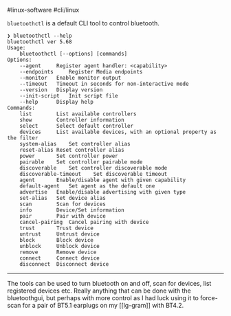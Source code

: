 #linux-software #cli/linux

`bluetoothctl` is a default CLI tool to control bluetooth.

```
❯ bluetoothctl --help 
bluetoothctl ver 5.68
Usage:
	bluetoothctl [--options] [commands]
Options:
	--agent 	Register agent handler: <capability>
	--endpoints 	Register Media endpoints
	--monitor 	Enable monitor output
	--timeout 	Timeout in seconds for non-interactive mode
	--version 	Display version
	--init-script 	Init script file
	--help 		Display help
Commands:
	list		List available controllers
	show		Controller information
	select		Select default controller
	devices		List available devices, with an optional property as the filter
	system-alias	Set controller alias
	reset-alias	Reset controller alias
	power		Set controller power
	pairable	Set controller pairable mode
	discoverable	Set controller discoverable mode
	discoverable-timeout	Set discoverable timeout
	agent		Enable/disable agent with given capability
	default-agent	Set agent as the default one
	advertise	Enable/disable advertising with given type
	set-alias	Set device alias
	scan		Scan for devices
	info		Device/Set information
	pair		Pair with device
	cancel-pairing	Cancel pairing with device
	trust		Trust device
	untrust		Untrust device
	block		Block device
	unblock		Unblock device
	remove		Remove device
	connect		Connect device
	disconnect	Disconnect device
```
---
The tools can be used to turn bluetooth on and off, scan for devices, list registered devices etc. Really anything that can be done with the bluetoothgui, but perhaps with more control as I had luck using it to force-scan for a pair of BT5.1 earplugs on my [[lg-gram]] with BT4.2.
